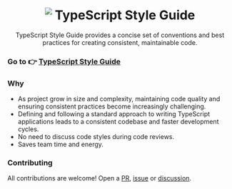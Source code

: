 <h1 align="center"><img src="https://raw.githubusercontent.com/mkosir/typescript-style-guide/main/misc/typescript-logo-30.png" style="vertical-align:text-top" /> TypeScript Style Guide</h1>

<p align="center">TypeScript Style Guide provides a concise set of conventions and best practices for creating consistent, maintainable code.</p>

### Go to 👉 [TypeScript Style Guide](https://mkosir.github.io/typescript-style-guide/)

### Why

- As project grow in size and complexity, maintaining code quality and ensuring consistent practices become increasingly challenging.
- Defining and following a standard approach to writing TypeScript applications leads to a consistent codebase and faster development cycles.
- No need to discuss code styles during code reviews.
- Saves team time and energy.

### Contributing

All contributions are welcome! Open a [PR](https://github.com/mkosir/typescript-style-guide/blob/main/.github/pull_request_template.md), [issue](https://github.com/mkosir/typescript-style-guide/issues/new/choose) or [discussion](https://github.com/mkosir/typescript-style-guide/discussions/new/choose).
